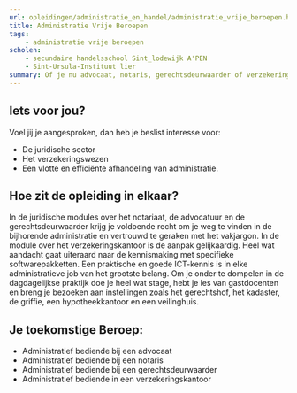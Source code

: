 ```yaml
---
url: opleidingen/administratie_en_handel/administratie_vrije_beroepen.html
title: Administratie Vrije Beroepen
tags: 
	- administratie vrije beroepen
scholen:
	- secundaire handelsschool Sint_lodewijk A'PEN
	- Sint-Ursula-Instituut lier
summary: Of je nu advocaat, notaris, gerechtsdeurwaarder of verzekeringsagent bent, zonder goed administratief personeel sta je nergens. Enkel met een vlotte organisatie en een vlekkeloze administratie kan je je kantoor draaiende houden. De rol die een administratief bediende daarin speelt, kan je maar beter niet onderschatten.
---
```


## Iets voor jou?

Voel jij je aangesproken, dan heb je beslist interesse voor:

* De juridische sector
* Het verzekeringswezen
* Een vlotte en efficiënte afhandeling van administratie.

## Hoe zit de opleiding in elkaar?

In de juridische modules over het notariaat, de advocatuur en de gerechtsdeurwaarder krijg je voldoende recht om je weg te vinden in de bijhorende administratie en vertrouwd te geraken met het vakjargon. In de module over het verzekeringskantoor is de aanpak gelijkaardig. Heel wat aandacht gaat uiteraard naar de kennismaking met specifieke softwarepakketten. Een praktische en goede ICT-kennis is in elke administratieve job van het grootste belang. Om je onder te dompelen in de dagdagelijkse praktijk doe je heel wat stage, hebt je les van gastdocenten en breng je bezoeken aan instellingen zoals het gerechtshof, het kadaster, de griffie, een hypotheekkantoor en een veilinghuis.

## Je toekomstige Beroep:

* Administratief bediende bij een advocaat
* Administratief bediende bij een notaris
* Administratief bediende bij een gerechtsdeurwaarder
* Administratief bediende in een verzekeringskantoor
